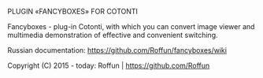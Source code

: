 PLUGIN «FANCYBOXES» FOR COTONTI

Fancyboxes - plug-in Cotonti, with which you can convert image viewer and multimedia demonstration of effective and convenient switching.

Russian documentation: https://github.com/Roffun/fancyboxes/wiki

Copyright (C) 2015 - today: Roffun | https://github.com/Roffun
